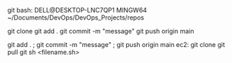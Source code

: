 git bash:
DELL@DESKTOP-LNC7QP1 MINGW64 ~/Documents/DevOps/DevOps_Projects/repos

git clone <url>
git add .
git commit -m "message"
git push origin main

git add . ; git commit -m "message" ; git push origin main
ec2:
git clone <url>
git pull
git
sh <filename.sh>
